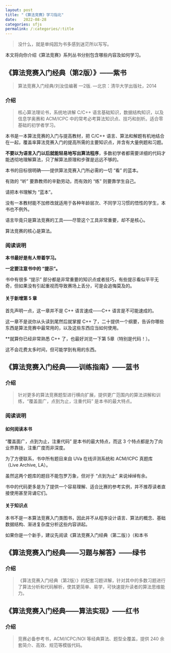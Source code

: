 ```yaml
---
layout: post
title: "《算法竞赛》学习指北"
date:   2022-08-28
categories: sfjs
permalink: /:categories/:title
---
```


> 没什么，就是单纯因为书多感到迷茫所以写写。

本文将向你介绍《算法竞赛》系列丛书分别包含哪些内容及如何学习。

## 《算法竞赛入门经典（第2版）》——紫书

> 算法竞赛入门经典/刘汝佳编著 —2版. —北京：清华大学出版社，2014

### 介绍

> 核心算法理论书，系统地讲解 C/C++ 语言基础知识，数据结构知识，以及信息学奥赛和 ACM/ICPC 中的常考必考算法知识点、技巧和剖析。适合零基础的初学者学习。

本书是一本算法竞赛的入门与提高教材，把 C/C++ 语言、算法和解题有机地结合在一起，覆盖率算法竞赛入门的提高所需的主要知识点，并含有大量例题和习题。

**不要以为语言入门以后就能轻易地写出算法程序**，多数初学者都需要详细的代码才能透彻地理解算法，只了解算法原理和步骤是远远不够的。

本书的目标很明确——提供算法竞赛入门所必需的一切 “看” 的蓝本。

有效的 “听” 要靠教师的辛勤劳动，而有效的 “练” 则要靠学生自己。

请把本书理解为 “蓝本”。

没有一本教材能不加修改就适用于各种年龄层次、不同学习习惯的悟性的学生，本书也不例外。

语言毕竟只是算法竞赛的工具——尽管这个工具非常重要，却不是核心。

算法竞赛的核心是算法。

### 阅读说明

**本书最好是有人带着学习。**

**一定要注意书中的 “提示”。**

书中有很多 “提示” 部分都是非常重要的知识点或者技巧，有些提示看似平平无奇，但如果没有引起重视而导致赛场上丢分，可是会追悔莫及的。

#### 关于新增第 5 章

首先声明一点，这一章并不是 C++ 语言速成——C++ 语言是不可能速成的。

这一章不是说你从头读到尾然后就掌握 C++ 了，二十提供一个纲要，告诉你哪些东西是算法竞赛中最常用的，以及这些东西应当如何使用。

**就算你已经非常熟悉 C++ 了，也最好浏览一下第 5章（特别是代码！）。

这不会花费太多时间，但可能学到有用的东西。

## 《算法竞赛入门经典——训练指南》——蓝书

### 介绍

> 针对更多的算法竞赛题型进行横向扩展，提供更广范围内的算法讲解和训练，“覆盖面广，点到为止，注重代码” 是本书的最大特点。

### 阅读说明

#### 如何阅读本书

“覆盖面广，点到为止，注重代码” 是本书的最大特点，而这 3 个特点都是为了向业界靠拢，注重广度而非深度。

为了方便联系，书中所有题目来自 UVa 在线评测系统和 ACM/ICPC 真题库（Live Archive, LA）。

虽然这两个题库的题目不能包罗万象，但对于 “点到为止” 来说绰绰有余。

书中的代码更多是为了提供一个容易理解、适合比赛的参考实例，并不推荐读者直接使用甚至背诵它们。

#### 关于知识点

本书不是一本算法竞赛入门类图书，因此并不从程序设计语言、算法的概念、基础数据结构、渐进复杂度分析这些内容讲起。

如果你是一个新手，建议先阅读《算法竞赛入门经典（第二版）》（和本书

## 《算法竞赛入门经典——习题与解答》——绿书

### 介绍

>《算法竞赛入门经典（第2版）》的配套习题详解，针对其中的多数习题进行了算法分析和代码解析，使其更简单、易学，可快速提升读者的算法思维能力。

## 《算法竞赛入门经典——算法实现》——红书

### 介绍

> 竞赛必备参考书，ACM/ICPC/NOI 等经典算法、题型全覆盖，提供 240 余套简介、高效、规范等模版代码。